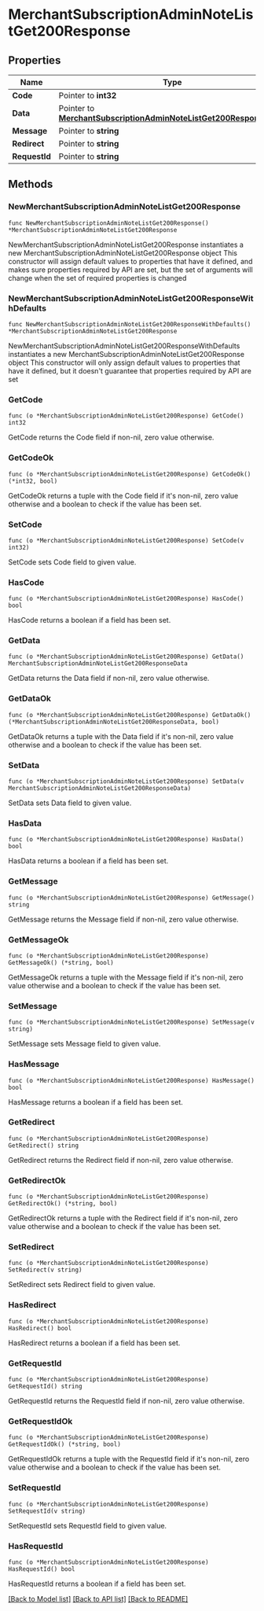 # MerchantSubscriptionAdminNoteListGet200Response

## Properties

Name | Type | Description | Notes
------------ | ------------- | ------------- | -------------
**Code** | Pointer to **int32** |  | [optional] 
**Data** | Pointer to [**MerchantSubscriptionAdminNoteListGet200ResponseData**](MerchantSubscriptionAdminNoteListGet200ResponseData.md) |  | [optional] 
**Message** | Pointer to **string** |  | [optional] 
**Redirect** | Pointer to **string** |  | [optional] 
**RequestId** | Pointer to **string** |  | [optional] 

## Methods

### NewMerchantSubscriptionAdminNoteListGet200Response

`func NewMerchantSubscriptionAdminNoteListGet200Response() *MerchantSubscriptionAdminNoteListGet200Response`

NewMerchantSubscriptionAdminNoteListGet200Response instantiates a new MerchantSubscriptionAdminNoteListGet200Response object
This constructor will assign default values to properties that have it defined,
and makes sure properties required by API are set, but the set of arguments
will change when the set of required properties is changed

### NewMerchantSubscriptionAdminNoteListGet200ResponseWithDefaults

`func NewMerchantSubscriptionAdminNoteListGet200ResponseWithDefaults() *MerchantSubscriptionAdminNoteListGet200Response`

NewMerchantSubscriptionAdminNoteListGet200ResponseWithDefaults instantiates a new MerchantSubscriptionAdminNoteListGet200Response object
This constructor will only assign default values to properties that have it defined,
but it doesn't guarantee that properties required by API are set

### GetCode

`func (o *MerchantSubscriptionAdminNoteListGet200Response) GetCode() int32`

GetCode returns the Code field if non-nil, zero value otherwise.

### GetCodeOk

`func (o *MerchantSubscriptionAdminNoteListGet200Response) GetCodeOk() (*int32, bool)`

GetCodeOk returns a tuple with the Code field if it's non-nil, zero value otherwise
and a boolean to check if the value has been set.

### SetCode

`func (o *MerchantSubscriptionAdminNoteListGet200Response) SetCode(v int32)`

SetCode sets Code field to given value.

### HasCode

`func (o *MerchantSubscriptionAdminNoteListGet200Response) HasCode() bool`

HasCode returns a boolean if a field has been set.

### GetData

`func (o *MerchantSubscriptionAdminNoteListGet200Response) GetData() MerchantSubscriptionAdminNoteListGet200ResponseData`

GetData returns the Data field if non-nil, zero value otherwise.

### GetDataOk

`func (o *MerchantSubscriptionAdminNoteListGet200Response) GetDataOk() (*MerchantSubscriptionAdminNoteListGet200ResponseData, bool)`

GetDataOk returns a tuple with the Data field if it's non-nil, zero value otherwise
and a boolean to check if the value has been set.

### SetData

`func (o *MerchantSubscriptionAdminNoteListGet200Response) SetData(v MerchantSubscriptionAdminNoteListGet200ResponseData)`

SetData sets Data field to given value.

### HasData

`func (o *MerchantSubscriptionAdminNoteListGet200Response) HasData() bool`

HasData returns a boolean if a field has been set.

### GetMessage

`func (o *MerchantSubscriptionAdminNoteListGet200Response) GetMessage() string`

GetMessage returns the Message field if non-nil, zero value otherwise.

### GetMessageOk

`func (o *MerchantSubscriptionAdminNoteListGet200Response) GetMessageOk() (*string, bool)`

GetMessageOk returns a tuple with the Message field if it's non-nil, zero value otherwise
and a boolean to check if the value has been set.

### SetMessage

`func (o *MerchantSubscriptionAdminNoteListGet200Response) SetMessage(v string)`

SetMessage sets Message field to given value.

### HasMessage

`func (o *MerchantSubscriptionAdminNoteListGet200Response) HasMessage() bool`

HasMessage returns a boolean if a field has been set.

### GetRedirect

`func (o *MerchantSubscriptionAdminNoteListGet200Response) GetRedirect() string`

GetRedirect returns the Redirect field if non-nil, zero value otherwise.

### GetRedirectOk

`func (o *MerchantSubscriptionAdminNoteListGet200Response) GetRedirectOk() (*string, bool)`

GetRedirectOk returns a tuple with the Redirect field if it's non-nil, zero value otherwise
and a boolean to check if the value has been set.

### SetRedirect

`func (o *MerchantSubscriptionAdminNoteListGet200Response) SetRedirect(v string)`

SetRedirect sets Redirect field to given value.

### HasRedirect

`func (o *MerchantSubscriptionAdminNoteListGet200Response) HasRedirect() bool`

HasRedirect returns a boolean if a field has been set.

### GetRequestId

`func (o *MerchantSubscriptionAdminNoteListGet200Response) GetRequestId() string`

GetRequestId returns the RequestId field if non-nil, zero value otherwise.

### GetRequestIdOk

`func (o *MerchantSubscriptionAdminNoteListGet200Response) GetRequestIdOk() (*string, bool)`

GetRequestIdOk returns a tuple with the RequestId field if it's non-nil, zero value otherwise
and a boolean to check if the value has been set.

### SetRequestId

`func (o *MerchantSubscriptionAdminNoteListGet200Response) SetRequestId(v string)`

SetRequestId sets RequestId field to given value.

### HasRequestId

`func (o *MerchantSubscriptionAdminNoteListGet200Response) HasRequestId() bool`

HasRequestId returns a boolean if a field has been set.


[[Back to Model list]](../README.md#documentation-for-models) [[Back to API list]](../README.md#documentation-for-api-endpoints) [[Back to README]](../README.md)



